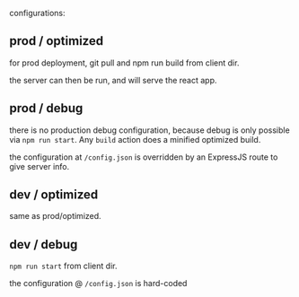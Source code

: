 configurations:

## prod / optimized

for prod deployment, git pull and npm run build from client dir.

the server can then be run, and will serve the react app.

## prod / debug

there is no production debug configuration, because debug is only possible via `npm run start`. Any `build` action does a minified optimized build.

the configuration at `/config.json` is overridden by an ExpressJS route to give server info.

## dev / optimized

same as prod/optimized.

## dev / debug

`npm run start` from client dir.

the configuration @ `/config.json` is hard-coded


